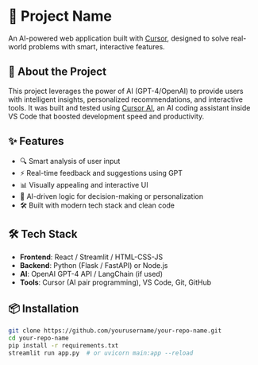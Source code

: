 # 🚀 Project Name

An AI-powered web application built with [Cursor](https://www.cursor.so/), designed to solve real-world problems with smart, interactive features.

## 🧠 About the Project

This project leverages the power of AI (GPT-4/OpenAI) to provide users with intelligent insights, personalized recommendations, and interactive tools. It was built and tested using [Cursor AI](https://www.cursor.so/), an AI coding assistant inside VS Code that boosted development speed and productivity.

## ✨ Features

- 🔍 Smart analysis of user input
- ⚡ Real-time feedback and suggestions using GPT
- 📊 Visually appealing and interactive UI
- 🧠 AI-driven logic for decision-making or personalization
- 🛠️ Built with modern tech stack and clean code

## 🛠️ Tech Stack

- **Frontend**: React / Streamlit / HTML-CSS-JS
- **Backend**: Python (Flask / FastAPI) or Node.js
- **AI**: OpenAI GPT-4 API / LangChain (if used)
- **Tools**: Cursor (AI pair programming), VS Code, Git, GitHub

## 📦 Installation

```bash
git clone https://github.com/yourusername/your-repo-name.git
cd your-repo-name
pip install -r requirements.txt
streamlit run app.py  # or uvicorn main:app --reload
